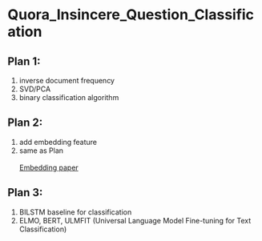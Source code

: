# Quora_Insincere_Question_Classification

## Plan 1:
1. inverse document frequency 
2. SVD/PCA
3. binary classification algorithm

## Plan 2:
1. add embedding feature
2. same as Plan  
<br> [Embedding paper](https://openreview.net/forum?id=SyK00v5xx)
## Plan 3:
1. BILSTM baseline for classification
2. ELMO, BERT, ULMFIT (Universal Language Model Fine-tuning for Text Classification)
